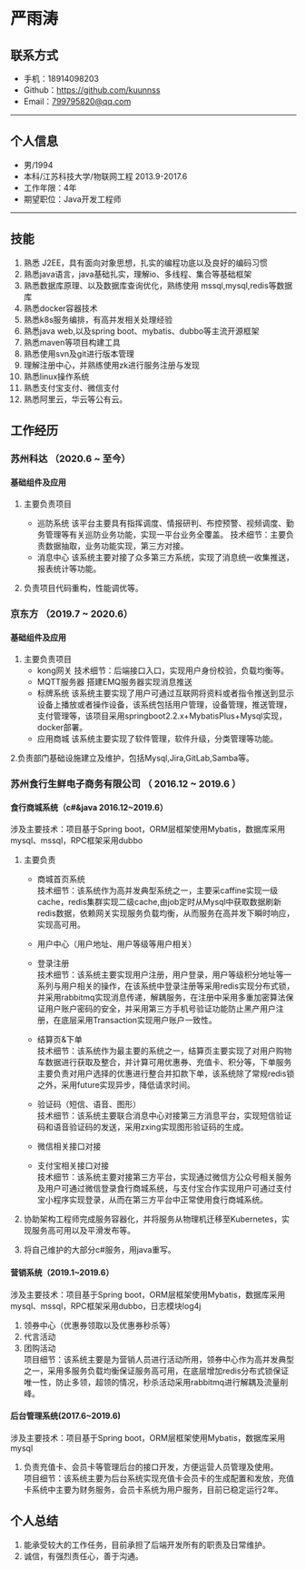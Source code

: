 # 严雨涛

## 联系方式
- 手机：18914098203 
- Github：https://github.com/kuunnss
- Email：799795820@qq.com


---

## 个人信息

 - 男/1994 
 - 本科/江苏科技大学/物联网工程 2013.9-2017.6
 - 工作年限：4年
 - 期望职位：Java开发工程师

---

## 技能
1.  熟悉 J2EE，具有面向对象思想，扎实的编程功底以及良好的编码习惯
2.  熟悉java语言，java基础扎实，理解io、多线程、集合等基础框架
3.  熟悉数据库原理、以及数据库查询优化，熟练使用 mssql,mysql,redis等数据库
4.  熟悉docker容器技术
5.  熟悉k8s服务编排，有高并发相关处理经验
6.  熟悉java web,以及spring boot、mybatis、dubbo等主流开源框架
7.  熟悉maven等项目构建工具
8.  熟悉使用svn及git进行版本管理
9.  理解注册中心，并熟练使用zk进行服务注册与发现
10. 熟悉linux操作系统
11. 熟悉支付宝支付、微信支付
12. 熟悉阿里云，华云等公有云。

## 工作经历

### 苏州科达 （2020.6 ~ 至今）
#### 基础组件及应用
1. 主要负责项目
   - 巡防系统
     该平台主要具有指挥调度、情报研判、布控预警、视频调度、勤务管理等有关巡防业务功能，实现一平台业务全覆盖。
     技术细节：主要负责数据抽取，业务功能实现，第三方对接。
   - 消息中心
     该系统主要对接了众多第三方系统，实现了消息统一收集推送，报表统计等功能。
     
2. 负责项目代码重构，性能调优等。

### 京东方 （2019.7 ~ 2020.6）
#### 基础组件及应用
1. 主要负责项目
   - kong网关 
     技术细节：后端接口入口，实现用户身份校验，负载均衡等。
   - MQTT服务器
     搭建EMQ服务器实现消息推送
   - 标牌系统
     该系统主要实现了用户可通过互联网将资料或者指令推送到显示设备上播放或者操作设备，该系统包括用户管理，设备管理，推送管理，支付管理等，该项目采用springboot2.2.x+MybatisPlus+Mysql实现，docker部署。
   - 应用商城
     该系统主要实现了软件管理，软件升级，分类管理等功能。
     
2.负责部门基础设施建立及维护，包括Mysql,Jira,GitLab,Samba等。

### 苏州食行生鲜电子商务有限公司 （ 2016.12 ~ 2019.6 ）

#### 食行商城系统（c#&java 2016.12~2019.6）

涉及主要技术：项目基于Spring boot，ORM层框架使用Mybatis，数据库采用mysql、mssql，RPC框架采用dubbo
1. 主要负责
   - 商城首页系统   
     技术细节：该系统作为高并发典型系统之一，主要采caffine实现一级cache，redis集群实现二级cache,由job定时从Mysql中获取数据刷新redis数据，依赖网关实现服务负载均衡，从而服务在高并发下瞬时响应，实现高可用。
     
   - 用户中心（用户地址、用户等级等用户相关）
   - 登录注册  
     技术细节：该系统主要实现用户注册，用户登录，用户等级积分地址等一系列与用户相关的操作，在该系统中登录注册等采用redis实现分布式锁，并采用rabbitmq实现消息传递，解耦服务，在注册中采用多重加密算法保证用户账户密码的安全，并采用第三方手机号验证功能防止黑产用户注册，在底层采用Transaction实现用户账户一致性。
     
   - 结算页&下单  
     技术细节：该系统作为最主要的系统之一，结算页主要实现了对用户购物车数据进行获取及整合，并计算可用优惠券、充值卡、积分等，下单服务主要负责对用户选择的优惠进行整合并扣款下单，该系统除了常规redis锁之外，采用future实现异步，降低请求时间。
     
   - 验证码（短信、语音、图形）  
     技术细节：该系统主要联合消息中心对接第三方消息平台，实现短信验证码和语音验证码的发送，采用zxing实现图形验证码的生成。
     
   - 微信相关接口对接  
   - 支付宝相关接口对接  
     技术细节：该系统主要对接第三方平台，实现通过微信方公众号相关服务及用户可通过微信登录食行商城系统，与支付宝合作实现用户可通过支付宝小程序实现登录，从而在第三方平台中正常使用食行商城系统。
     
2. 协助架构工程师完成服务容器化，并将服务从物理机迁移至Kubernetes，实现服务高可用以及平滑发布等。
3. 将自己维护的大部分c#服务，用java重写。

#### 营销系统（2019.1~2019.6）
涉及主要技术：项目基于Spring boot，ORM层框架使用Mybatis，数据库采用mysql、mssql，RPC框架采用dubbo，日志模块log4j
1. 领券中心（优惠券领取以及优惠券秒杀等）
2. 代言活动
3. 团购活动  
  项目细节：该系统主要是为营销人员进行活动所用，领券中心作为高并发典型之一，采用多服务负载均衡保证服务高可用，在底层增加redis分布式锁保证唯一性，防止多领，超领的情况，秒杀活动采用rabbitmq进行解耦及流量削峰。

#### 后台管理系统(2017.6~2019.6)  
涉及主要技术：项目基于Spring boot，ORM层框架使用Mybatis，数据库采用mysql
1. 负责充值卡、会员卡等管理后台的接口开发，方便运营人员管理及使用。  
   项目细节：该系统主要为后台系统实现充值卡会员卡的生成配置和发放，充值卡系统中主要为财务服务，会员卡系统为用户服务，目前已稳定运行2年。

## 个人总结
 1. 能承受较大的工作任务，目前承担了后端开发所有的职责及日常维护。
 2. 诚信，有强烈责任心，善于沟通。


